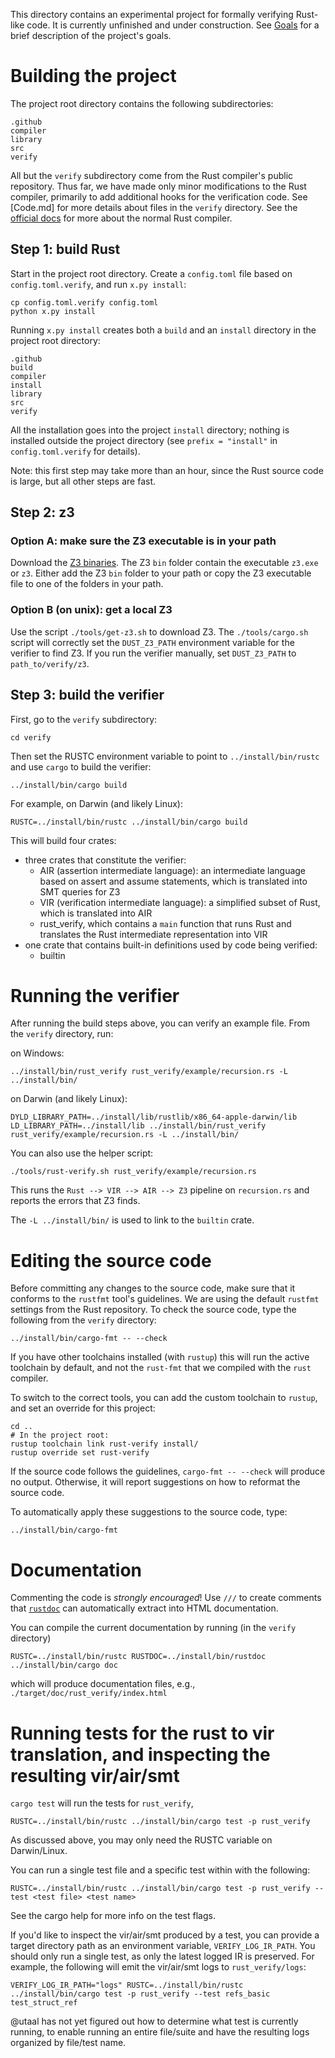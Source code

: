 This directory contains an experimental project for formally verifying Rust-like code.
It is currently unfinished and under construction.
See [Goals](../../../wiki/Goals) for a brief description of the project's goals.

# Building the project

The project root directory contains the following subdirectories:

```
.github
compiler
library
src
verify
```

All but the `verify` subdirectory come from the Rust compiler's public
repository.  Thus far, we have made only minor modifications to the Rust
compiler, primarily to add additional hooks for the verification code.  See
[Code.md] for more details about files in the `verify` directory.  See the
[official docs](https://rustc-dev-guide.rust-lang.org/) for more about the
normal Rust compiler.

## Step 1: build Rust

Start in the project root directory.
Create a `config.toml` file based on `config.toml.verify`, and run `x.py install`:

```
cp config.toml.verify config.toml
python x.py install
```

Running `x.py install` creates both a `build` and an `install` directory in the project root directory:

```
.github
build
compiler
install
library
src
verify
```

All the installation goes into the project `install` directory;
nothing is installed outside the project directory
(see `prefix = "install"` in `config.toml.verify` for details).

Note: this first step may take more than an hour, since the Rust source code is large, but all other steps are fast.

## Step 2: z3

### Option A: make sure the Z3 executable is in your path

Download the [Z3 binaries](https://github.com/Z3Prover/z3/releases).
The Z3 `bin` folder contain the executable `z3.exe` or `z3`.
Either add the Z3 `bin` folder to your path or copy the Z3 executable file to one of the folders in your path.

### Option B (on unix): get a local Z3

Use the script `./tools/get-z3.sh` to download Z3.
The `./tools/cargo.sh` script will correctly set the `DUST_Z3_PATH` environment variable for the verifier to find Z3.
If you run the verifier manually, set `DUST_Z3_PATH` to `path_to/verify/z3`.

## Step 3: build the verifier

First, go to the `verify` subdirectory:

```
cd verify
```

Then set the RUSTC environment variable to point to `../install/bin/rustc` and use `cargo` to build the verifier:

```
../install/bin/cargo build
```

For example, on Darwin (and likely Linux):

```
RUSTC=../install/bin/rustc ../install/bin/cargo build
```

This will build four crates:
- three crates that constitute the verifier:
    - AIR (assertion intermediate language):
      an intermediate language based on assert and assume statements,
      which is translated into SMT queries for Z3
    - VIR (verification intermediate language):
      a simplified subset of Rust,
      which is translated into AIR
    - rust_verify, which contains a `main` function that runs Rust and translates
      the Rust intermediate representation into VIR
- one crate that contains built-in definitions used by code being verified:
    - builtin

# Running the verifier 

After running the build steps above, you can verify an example file.
From the `verify` directory, run:

on Windows:

```
../install/bin/rust_verify rust_verify/example/recursion.rs -L ../install/bin/
```

on Darwin (and likely Linux):

```
DYLD_LIBRARY_PATH=../install/lib/rustlib/x86_64-apple-darwin/lib LD_LIBRARY_PATH=../install/lib ../install/bin/rust_verify rust_verify/example/recursion.rs -L ../install/bin/
```

You can also use the helper script:

```
./tools/rust-verify.sh rust_verify/example/recursion.rs
```

This runs the `Rust --> VIR --> AIR --> Z3` pipeline on `recursion.rs`
and reports the errors that Z3 finds.

The `-L ../install/bin/` is used to link to the `builtin` crate.

# Editing the source code

Before committing any changes to the source code,
make sure that it conforms to the `rustfmt` tool's guidelines.
We are using the default `rustfmt` settings from the Rust repository.
To check the source code, type the following from the `verify` directory:

```
../install/bin/cargo-fmt -- --check
```

If you have other toolchains installed (with `rustup`) this will run the active
toolchain by default, and not the `rust-fmt` that we compiled with the `rust` compiler.

To switch to the correct tools, you can add the custom toolchain to `rustup`, and set an
override for this project:

```
cd ..
# In the project root:
rustup toolchain link rust-verify install/
rustup override set rust-verify
```

If the source code follows the guidelines, `cargo-fmt -- --check` will produce no output.
Otherwise, it will report suggestions on how to reformat the source code.

To automatically apply these suggestions to the source code, type:

```
../install/bin/cargo-fmt
```

# Documentation

Commenting the code is *strongly encouraged*!  Use `///` to create comments
that [`rustdoc`](https://doc.rust-lang.org/rustdoc/what-is-rustdoc.html) can
automatically extract into HTML documentation.

You can compile the current documentation by running (in the `verify` directory)
```
RUSTC=../install/bin/rustc RUSTDOC=../install/bin/rustdoc ../install/bin/cargo doc 
```
which will produce documentation files, e.g., `./target/doc/rust_verify/index.html`

# Running tests for the rust to vir translation, and inspecting the resulting vir/air/smt

`cargo test` will run the tests for `rust_verify`,

```
RUSTC=../install/bin/rustc ../install/bin/cargo test -p rust_verify
```

As discussed above, you may only need the RUSTC variable on Darwin/Linux.

You can run a single test file and a specific test within with the following:

```
RUSTC=../install/bin/rustc ../install/bin/cargo test -p rust_verify --test <test file> <test name>
```

See the cargo help for more info on the test flags.

If you'd like to inspect the vir/air/smt produced by a test, you can provide a target directory path as an
environment variable, `VERIFY_LOG_IR_PATH`.
You should only run a single test, as only the latest logged IR is preserved.
For example, the following will emit the vir/air/smt logs to `rust_verify/logs`:

```
VERIFY_LOG_IR_PATH="logs" RUSTC=../install/bin/rustc ../install/bin/cargo test -p rust_verify --test refs_basic test_struct_ref
```

@utaal has not yet figured out how to determine what test is currently running, to enable running
an entire file/suite and have the resulting logs organized by file/test name.
